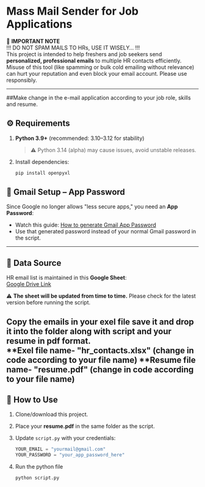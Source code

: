 # Mass Mail Sender for Job Applications  

🚨 **IMPORTANT NOTE**  
!!! DO NOT SPAM MAILS TO HRs, USE IT WISELY… !!!  
This project is intended to help freshers and job seekers send **personalized, professional emails** to multiple HR contacts efficiently. Misuse of this tool (like spamming or bulk cold emailing without relevance) can hurt your reputation and even block your email account. Please use responsibly.  

---
##Make change in the e-mail application according to your job role, skills and resume.

## ⚙️ Requirements  

1. **Python 3.9+** (recommended: 3.10–3.12 for stability)  
   > ⚠️ Python 3.14 (alpha) may cause issues, avoid unstable releases.  

2. Install dependencies:  
   ```bash
   pip install openpyxl


## 🔑 Gmail Setup – App Password  

Since Google no longer allows "less secure apps," you need an **App Password**:  

- Watch this guide: [How to generate Gmail App Password](https://www.youtube.com/watch?v=MkLX85XU5rU)  
- Use that generated password instead of your normal Gmail password in the script.  

---

## 📂 Data Source  

HR email list is maintained in this **Google Sheet**:  
[Google Drive Link](https://docs.google.com/spreadsheets/d/18wOmINfhsbU4V4qgaexSYotE11mXf3TqJ01RboG9Gm8/edit?usp=sharing)  

⚠️ **The sheet will be updated from time to time.** Please check for the latest version before running the script.  

Copy the emails in your exel file save it and drop it into the folder along with script and your resume in pdf format.  
**Exel file name- "hr_contacts.xlsx" (change in code according to your file name)
**Resume file name- "resume.pdf" (change in code according to your file name)
---

## 🚀 How to Use  

1. Clone/download this project.  
2. Place your **resume.pdf** in the same folder as the script.  
3. Update `script.py` with your credentials:  

   ```python
   YOUR_EMAIL = "yourmail@gmail.com"
   YOUR_PASSWORD = "your_app_password_here"
4. Run the python file
   ```python
   python script.py

